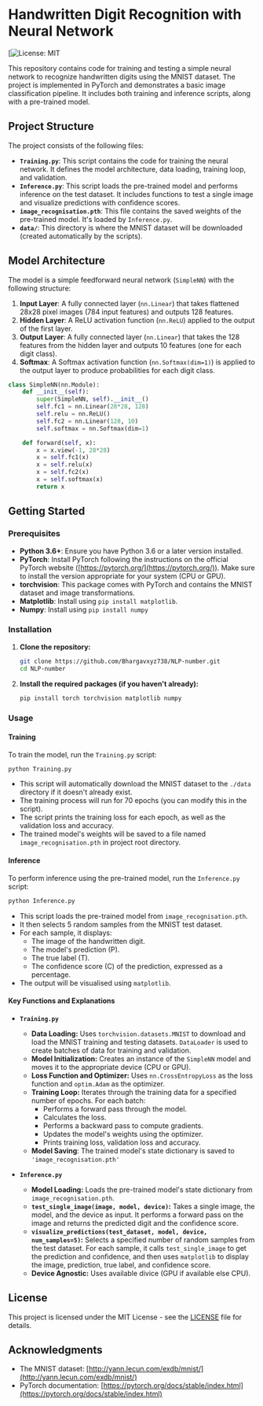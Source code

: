 # Handwritten Digit Recognition with Neural Network 

[![License: MIT](LICENSE)

This repository contains code for training and testing a simple neural network to recognize handwritten digits using the MNIST dataset.  The project is implemented in PyTorch and demonstrates a basic image classification pipeline.  It includes both training and inference scripts, along with a pre-trained model.

## Project Structure

The project consists of the following files:

*   **`Training.py`**: This script contains the code for training the neural network. It defines the model architecture, data loading, training loop, and validation.
*   **`Inference.py`**: This script loads the pre-trained model and performs inference on the test dataset.  It includes functions to test a single image and visualize predictions with confidence scores.
*   **`image_recognisation.pth`**:  This file contains the saved weights of the pre-trained model.  It's loaded by `Inference.py`.
*   **`data/`**: This directory is where the MNIST dataset will be downloaded (created automatically by the scripts).

## Model Architecture

The model is a simple feedforward neural network (`SimpleNN`) with the following structure:

1.  **Input Layer**:  A fully connected layer (`nn.Linear`) that takes flattened 28x28 pixel images (784 input features) and outputs 128 features.
2.  **Hidden Layer**:  A ReLU activation function (`nn.ReLU`) applied to the output of the first layer.
3.  **Output Layer**:  A fully connected layer (`nn.Linear`) that takes the 128 features from the hidden layer and outputs 10 features (one for each digit class).
4.  **Softmax**: A Softmax activation function (`nn.Softmax(dim=1)`) is applied to the output layer to produce probabilities for each digit class.

```python
class SimpleNN(nn.Module):
    def __init__(self):
        super(SimpleNN, self).__init__()
        self.fc1 = nn.Linear(28*28, 128)
        self.relu = nn.ReLU()
        self.fc2 = nn.Linear(128, 10)
        self.softmax = nn.Softmax(dim=1)

    def forward(self, x):
        x = x.view(-1, 28*28)
        x = self.fc1(x)
        x = self.relu(x)
        x = self.fc2(x)
        x = self.softmax(x)
        return x
```

## Getting Started

### Prerequisites

*   **Python 3.6+**:  Ensure you have Python 3.6 or a later version installed.
*   **PyTorch**:  Install PyTorch following the instructions on the official PyTorch website ([https://pytorch.org/](https://pytorch.org/)).  Make sure to install the version appropriate for your system (CPU or GPU).
*   **torchvision**:  This package comes with PyTorch and contains the MNIST dataset and image transformations.
*   **Matplotlib**: Install using `pip install matplotlib`.
* **Numpy**: Install using `pip install numpy`

### Installation

1.  **Clone the repository:**

    ```bash
    git clone https://github.com/Bhargavxyz738/NLP-number.git
    cd NLP-number
    ```

2.  **Install the required packages (if you haven't already):**

    ```bash
    pip install torch torchvision matplotlib numpy
    ```

### Usage

#### Training

To train the model, run the `Training.py` script:

```bash
python Training.py
```

*   This script will automatically download the MNIST dataset to the `./data` directory if it doesn't already exist.
*   The training process will run for 70 epochs (you can modify this in the script).
*   The script prints the training loss for each epoch, as well as the validation loss and accuracy.
*   The trained model's weights will be saved to a file named `image_recognisation.pth` in project root directory.

#### Inference

To perform inference using the pre-trained model, run the `Inference.py` script:

```bash
python Inference.py
```

*   This script loads the pre-trained model from `image_recognisation.pth`.
*   It then selects 5 random samples from the MNIST test dataset.
*   For each sample, it displays:
    *   The image of the handwritten digit.
    *   The model's prediction (P).
    *   The true label (T).
    *   The confidence score (C) of the prediction, expressed as a percentage.
* The output will be visualised using `matplotlib`.

#### Key Functions and Explanations

*   **`Training.py`**

    *   **Data Loading:**  Uses `torchvision.datasets.MNIST` to download and load the MNIST training and testing datasets.  `DataLoader` is used to create batches of data for training and validation.
    *   **Model Initialization:**  Creates an instance of the `SimpleNN` model and moves it to the appropriate device (CPU or GPU).
    *   **Loss Function and Optimizer:** Uses `nn.CrossEntropyLoss` as the loss function and `optim.Adam` as the optimizer.
    *   **Training Loop:** Iterates through the training data for a specified number of epochs.  For each batch:
        *   Performs a forward pass through the model.
        *   Calculates the loss.
        *   Performs a backward pass to compute gradients.
        *   Updates the model's weights using the optimizer.
        *   Prints training loss, validation loss and accuracy.
    *  **Model Saving**: The trained model's state dictionary is saved to `'image_recognisation.pth'`

*   **`Inference.py`**

    *   **Model Loading:** Loads the pre-trained model's state dictionary from `image_recognisation.pth`.
    *   **`test_single_image(image, model, device)`:**  Takes a single image, the model, and the device as input.  It performs a forward pass on the image and returns the predicted digit and the confidence score.
    *   **`visualize_predictions(test_dataset, model, device, num_samples=5)`:**  Selects a specified number of random samples from the test dataset.  For each sample, it calls `test_single_image` to get the prediction and confidence, and then uses `matplotlib` to display the image, prediction, true label, and confidence score.
    * **Device Agnostic:** Uses available divice (GPU if available else CPU).

## License

This project is licensed under the MIT License - see the [LICENSE](LICENSE) file for details.

## Acknowledgments

*   The MNIST dataset: [http://yann.lecun.com/exdb/mnist/](http://yann.lecun.com/exdb/mnist/)
*   PyTorch documentation: [https://pytorch.org/docs/stable/index.html](https://pytorch.org/docs/stable/index.html)
